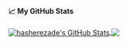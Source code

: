 #### &#x1f4c8; My GitHub Stats

<a href="https://hasherezade.net">
  <img align="center" src="https://github-readme-stats.vercel.app/api?username=frenchcisco&show_icons=true&line_height=33&count_private=true&theme=dark" alt="hasherezade's GitHub Stats" />
</a>

<a href="https://hasherezade.net">
  <img align="center" src="https://github-readme-stats.vercel.app/api/top-langs/?username=frenchcisco&&hide=cmake&langs_count=4&line_height=35&theme=dark" />
</a>

<!--
**FrenchCisco/FrenchCisco** is a ✨ _special_ ✨ repository because its `README.md` (this file) appears on your GitHub profile.

Here are some ideas to get you started:

- 🔭 I’m currently working on ...
- 🌱 I’m currently learning ...
- 👯 I’m looking to collaborate on ...
- 🤔 I’m looking for help with ...
- 💬 Ask me about ...
- 📫 How to reach me: ...
- 😄 Pronouns: ...
- ⚡ Fun fact: ...
-->
